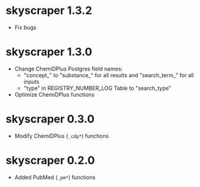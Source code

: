# skyscraper 1.3.2  
  
* Fix bugs  


# skyscraper 1.3.0

* Change ChemiDPlus Postgres field names:  
    - "concept_" to "substance_" for all results and "search_term_" for all inputs  
    - "type" in REGISTRY_NUMBER_LOG Table to "search_type"  
* Optimize ChemiDPlus functions  


# skyscraper 0.3.0

* Modify ChemiDPlus (`_cdp*`) functions  


# skyscraper 0.2.0

* Added PubMed (`_pm*`) functions  


